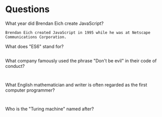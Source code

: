 # Questions

What year did Brendan Eich create JavaScript?

```
Brendan Eich created JavaScript in 1995 while he was at Netscape Communications Corporation. 

```

What does "ES6" stand for?

```

```

What company famously used the phrase "Don't be evil" in their code of conduct?

```


```

What English mathematician and writer is often regarded as the first computer programmer?

```


```

Who is the "Turing machine" named after?

```


```
